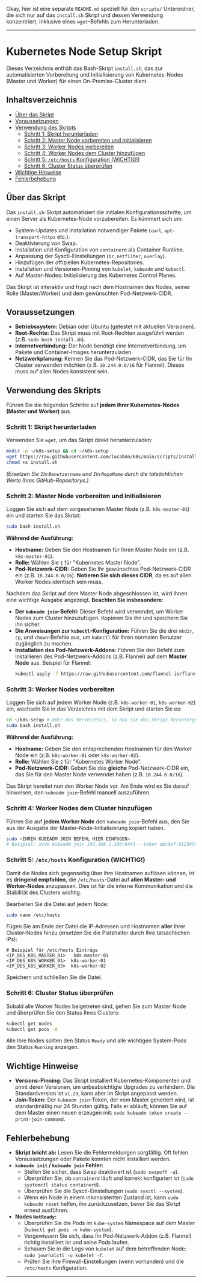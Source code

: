 Okay, hier ist eine separate `README.md` speziell für den `scripts/` Unterordner, die sich nur auf das `install.sh` Skript und dessen Verwendung konzentriert, inklusive eines `wget`-Befehls zum Herunterladen.

---

# Kubernetes Node Setup Skript

Dieses Verzeichnis enthält das Bash-Skript `install.sh`, das zur automatisierten Vorbereitung und Initialisierung von Kubernetes-Nodes (Master und Worker) für einen On-Premise-Cluster dient.

## Inhaltsverzeichnis

*   [Über das Skript](#über-das-skript)
*   [Voraussetzungen](#voraussetzungen)
*   [Verwendung des Skripts](#verwendung-des-skripts)
    *   [Schritt 1: Skript herunterladen](#schritt-1-skript-herunterladen)
    *   [Schritt 2: Master Node vorbereiten und initialisieren](#schritt-2-master-node-vorbereiten-und-initialisieren)
    *   [Schritt 3: Worker Nodes vorbereiten](#schritt-3-worker-nodes-vorbereiten)
    *   [Schritt 4: Worker Nodes dem Cluster hinzufügen](#schritt-4-worker-nodes-dem-cluster-hinzufügen)
    *   [Schritt 5: `/etc/hosts` Konfiguration (WICHTIG!)](#schritt-5-etchosts-konfiguration-wichtig)
    *   [Schritt 6: Cluster Status überprüfen](#schritt-6-cluster-status-überprüfen)
*   [Wichtige Hinweise](#wichtige-hinweise)
*   [Fehlerbehebung](#fehlerbehebung)

## Über das Skript

Das `install.sh`-Skript automatisiert die initialen Konfigurationsschritte, um einen Server als Kubernetes-Node vorzubereiten. Es kümmert sich um:

*   System-Updates und Installation notwendiger Pakete (`curl`, `apt-transport-https` etc.).
*   Deaktivierung von Swap.
*   Installation und Konfiguration von `containerd` als Container Runtime.
*   Anpassung der Sysctl-Einstellungen (`br_netfilter`, `overlay`).
*   Hinzufügen der offiziellen Kubernetes-Repositories.
*   Installation und Versionen-Pinning von `kubelet`, `kubeadm` und `kubectl`.
*   Auf Master-Nodes: Initialisierung des Kubernetes Control Planes.

Das Skript ist interaktiv und fragt nach dem Hostnamen des Nodes, seiner Rolle (Master/Worker) und dem gewünschten Pod-Netzwerk-CIDR.

## Voraussetzungen

*   **Betriebssystem:** Debian oder Ubuntu (getestet mit aktuellen Versionen).
*   **Root-Rechte:** Das Skript muss mit Root-Rechten ausgeführt werden (z.B. `sudo bash install.sh`).
*   **Internetverbindung:** Der Node benötigt eine Internetverbindung, um Pakete und Container-Images herunterzuladen.
*   **Netzwerkplanung:** Kennen Sie das Pod-Netzwerk-CIDR, das Sie für Ihr Cluster verwenden möchten (z.B. `10.244.0.0/16` für Flannel). Dieses muss auf allen Nodes konsistent sein.

## Verwendung des Skripts

Führen Sie die folgenden Schritte auf **jedem Ihrer Kubernetes-Nodes (Master und Worker)** aus.

### Schritt 1: Skript herunterladen

Verwenden Sie `wget`, um das Skript direkt herunterzuladen:

```bash
mkdir -p ~/k8s-setup && cd ~/k8s-setup
wget https://raw.githubusercontent.com/lucabmn/k8s/main/scripts/install.sh
chmod +x install.sh
```
*(Ersetzen Sie `IhrBenutzername` und `IhrRepoName` durch die tatsächlichen Werte Ihres GitHub-Repositorys.)*

### Schritt 2: Master Node vorbereiten und initialisieren

Loggen Sie sich auf dem vorgesehenen Master Node (z.B. `k8s-master-01`) ein und starten Sie das Skript:

```bash
sudo bash install.sh
```

**Während der Ausführung:**

*   **Hostname:** Geben Sie den Hostnamen für Ihren Master Node ein (z.B. `k8s-master-01`).
*   **Rolle:** Wählen Sie `1` für "Kubernetes Master Node".
*   **Pod-Netzwerk-CIDR:** Geben Sie Ihr gewünschtes Pod-Netzwerk-CIDR ein (z.B. `10.244.0.0/16`). **Notieren Sie sich dieses CIDR**, da es auf allen Worker Nodes identisch sein muss.

Nachdem das Skript auf dem Master Node abgeschlossen ist, wird Ihnen eine wichtige Ausgabe angezeigt.
**Beachten Sie insbesondere:**

*   **Der `kubeadm join`-Befehl:** Dieser Befehl wird verwendet, um Worker Nodes zum Cluster hinzuzufügen. Kopieren Sie ihn und speichern Sie ihn sicher.
*   **Die Anweisungen zur `kubectl`-Konfiguration:** Führen Sie die drei `mkdir`, `cp`, und `chown`-Befehle aus, um `kubectl` für Ihren normalen Benutzer zugänglich zu machen.
*   **Installation des Pod-Netzwerk-Addons:** Führen Sie den Befehl zum Installieren des Pod-Netzwerk-Addons (z.B. Flannel) auf dem **Master Node** aus. Beispiel für Flannel:
    ```bash
    kubectl apply -f https://raw.githubusercontent.com/flannel-io/flannel/master/Documentation/kube-flannel.yml
    ```

### Schritt 3: Worker Nodes vorbereiten

Loggen Sie sich auf jedem Worker Node (z.B. `k8s-worker-01`, `k8s-worker-02`) ein, wechseln Sie in das Verzeichnis mit dem Skript und starten Sie es:

```bash
cd ~/k8s-setup # Oder das Verzeichnis, in das Sie das Skript heruntergeladen haben
sudo bash install.sh
```

**Während der Ausführung:**

*   **Hostname:** Geben Sie den entsprechenden Hostnamen für den Worker Node ein (z.B. `k8s-worker-01` oder `k8s-worker-02`).
*   **Rolle:** Wählen Sie `2` für "Kubernetes Worker Node".
*   **Pod-Netzwerk-CIDR:** Geben Sie das **gleiche** Pod-Netzwerk-CIDR ein, das Sie für den Master Node verwendet haben (z.B. `10.244.0.0/16`).

Das Skript bereitet nun den Worker Node vor. Am Ende wird es Sie darauf hinweisen, den `kubeadm join`-Befehl manuell auszuführen.

### Schritt 4: Worker Nodes dem Cluster hinzufügen

Führen Sie auf **jedem Worker Node** den `kubeadm join`-Befehl aus, den Sie aus der Ausgabe der Master-Node-Initialisierung kopiert haben.

```bash
sudo <IHREN KUBEADM JOIN BEFEHL HIER EINFÜGEN>
# Beispiel: sudo kubeadm join 192.168.1.100:6443 --token abcdef.0123456789abcdef --discovery-token-ca-cert-hash sha256:xxxxxxxxxxxxxxxxxxxx
```

### Schritt 5: `/etc/hosts` Konfiguration (WICHTIG!)

Damit die Nodes sich gegenseitig über ihre Hostnamen auflösen können, ist es **dringend empfohlen**, die `/etc/hosts`-Datei auf **allen Master- und Worker-Nodes** anzupassen. Dies ist für die interne Kommunikation und die Stabilität des Clusters wichtig.

Bearbeiten Sie die Datei auf jedem Node:
```bash
sudo nano /etc/hosts
```

Fügen Sie am Ende der Datei die IP-Adressen und Hostnamen **aller** Ihrer Cluster-Nodes hinzu (ersetzen Sie die Platzhalter durch Ihre tatsächlichen IPs):

```
# Beispiel für /etc/hosts Einträge
<IP_DES_K8S_MASTER_01>   k8s-master-01
<IP_DES_K8S_WORKER_01>  k8s-worker-01
<IP_DES_K8S_WORKER_02>  k8s-worker-02
```

Speichern und schließen Sie die Datei.

### Schritt 6: Cluster Status überprüfen

Sobald alle Worker Nodes beigetreten sind, gehen Sie zum Master Node und überprüfen Sie den Status Ihres Clusters:

```bash
kubectl get nodes
kubectl get pods -A
```
Alle Ihre Nodes sollten den Status `Ready` und alle wichtigen System-Pods den Status `Running` anzeigen.

## Wichtige Hinweise

*   **Versions-Pinning:** Das Skript installiert Kubernetes-Komponenten und pinnt deren Versionen, um unbeabsichtigte Upgrades zu verhindern. Die Standardversion ist `v1.29`, kann aber im Skript angepasst werden.
*   **Join-Token:** Der `kubeadm join`-Token, der vom Master generiert wird, ist standardmäßig nur 24 Stunden gültig. Falls er abläuft, können Sie auf dem Master einen neuen erzeugen mit: `sudo kubeadm token create --print-join-command`.

## Fehlerbehebung

*   **Skript bricht ab:** Lesen Sie die Fehlermeldungen sorgfältig. Oft fehlen Voraussetzungen oder Pakete konnten nicht installiert werden.
*   **`kubeadm init` / `kubeadm join` Fehler:**
    *   Stellen Sie sicher, dass Swap deaktiviert ist (`sudo swapoff -a`).
    *   Überprüfen Sie, ob `containerd` läuft und korrekt konfiguriert ist (`sudo systemctl status containerd`).
    *   Überprüfen Sie die Sysctl-Einstellungen (`sudo sysctl --system`).
    *   Wenn ein Node in einem inkonsistenten Zustand ist, kann `sudo kubeadm reset` helfen, ihn zurückzusetzen, bevor Sie das Skript erneut ausführen.
*   **Nodes `NotReady`:**
    *   Überprüfen Sie die Pods im `kube-system` Namespace auf dem Master (`kubectl get pods -n kube-system`).
    *   Vergewissern Sie sich, dass Ihr Pod-Netzwerk-Addon (z.B. Flannel) richtig installiert ist und seine Pods laufen.
    *   Schauen Sie in die Logs von `kubelet` auf dem betreffenden Node: `sudo journalctl -u kubelet -f`.
    *   Prüfen Sie Ihre Firewall-Einstellungen (wenn vorhanden) und die `/etc/hosts` Konfiguration.

---